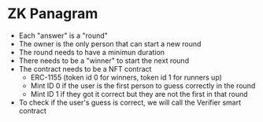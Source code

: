 # ZK Panagram

- Each "answer" is a "round"
- The owner is the only person that can start a new round
- The round needs to have a minimun duration
- There needs to be a "winner" to start the next round
- The contract needs to be a NFT contract
    - ERC-1155 (token id 0 for winners, token id 1 for runners up)
    - Mint ID 0 if the user is the first person to guess correctly in the round
    - Mint ID 1 if they got it correct but they are not the first in that round
- To check if the user's guess is correct, we will call the Verifier smart contract 